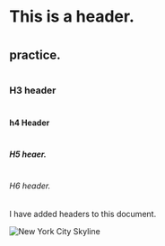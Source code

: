 # <H1> This is a header. 
# <H2> practice.
# <H3> H3 header
# <H4> h4 Header
# <H5> H5 heaer. 
# <H6> H6 header.


I have added headers to this document. 

![New York City Skyline](https://blog-www.pods.com/wp-content/uploads/2019/04/MG_1_1_New_York_City-1.jpg)
